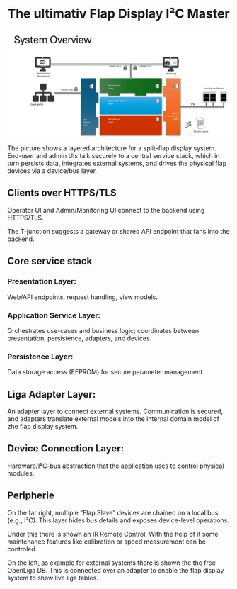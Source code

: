 # The ultimativ Flap Display I²C Master

![](images//Overview.jpg)


The picture shows a layered architecture for a split-flap display system. End-user and admin UIs talk securely to a central service stack, which in turn persists data, integrates external systems, and drives the physical flap devices via a device/bus layer.

## Clients over HTTPS/TLS

Operator UI and Admin/Monitoring UI connect to the backend using HTTPS/TLS.

The T-junction suggests a gateway or shared API endpoint that fans into the backend.

## Core service stack

### Presentation Layer: 
Web/API endpoints, request handling, view models.

### Application Service Layer: 
Orchestrates use-cases and business logic; coordinates between presentation, persistence, adapters, and devices.

### Persistence Layer: 
Data storage access (EEPROM) for secure parameter management.

## Liga Adapter Layer: 
An adapter layer to connect external systems. Communication is secured, and adapters translate external models into the internal domain model of zhe flap display system.

## Device Connection Layer: 
Hardware/I²C-bus abstraction that the application uses to control physical modules.

## Peripherie

On the far right, multiple “Flap Slave” devices are chained on a local bus (e.g., I²C). This layer hides bus details and exposes device-level operations.

Under this there is shown an IR Remote Control. With the help of it some maintenance features like calibration or speed measurement  can be controled.

On the left, as example for external systems there is shown the the free OpenLiga DB. This is connected over an adapter to enable the flap display system to show live liga tables.